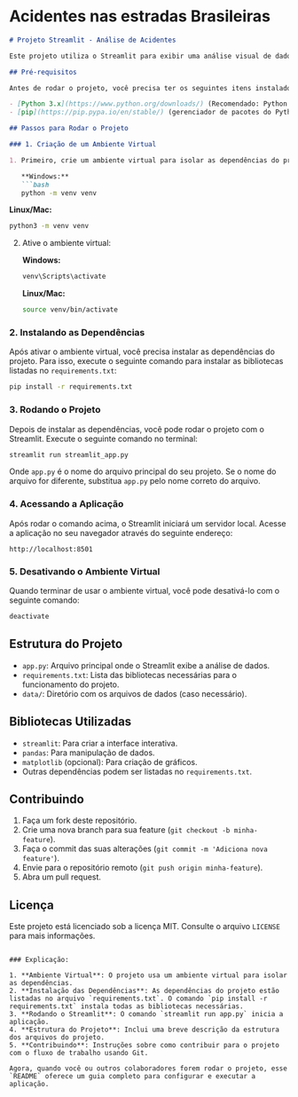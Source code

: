 # Acidentes nas estradas Brasileiras
```markdown
# Projeto Streamlit - Análise de Acidentes

Este projeto utiliza o Streamlit para exibir uma análise visual de dados de acidentes. Aqui estão as instruções para rodar o projeto localmente.

## Pré-requisitos

Antes de rodar o projeto, você precisa ter os seguintes itens instalados:

- [Python 3.x](https://www.python.org/downloads/) (Recomendado: Python 3.8 ou superior)
- [pip](https://pip.pypa.io/en/stable/) (gerenciador de pacotes do Python)

## Passos para Rodar o Projeto

### 1. Criação de um Ambiente Virtual

1. Primeiro, crie um ambiente virtual para isolar as dependências do projeto. Para isso, execute o seguinte comando no terminal (dentro do diretório do projeto):

   **Windows:**
   ```bash
   python -m venv venv
   ```

   **Linux/Mac:**
   ```bash
   python3 -m venv venv
   ```

2. Ative o ambiente virtual:

   **Windows:**
   ```bash
   venv\Scripts\activate
   ```

   **Linux/Mac:**
   ```bash
   source venv/bin/activate
   ```

### 2. Instalando as Dependências

Após ativar o ambiente virtual, você precisa instalar as dependências do projeto. Para isso, execute o seguinte comando para instalar as bibliotecas listadas no `requirements.txt`:

```bash
pip install -r requirements.txt
```

### 3. Rodando o Projeto

Depois de instalar as dependências, você pode rodar o projeto com o Streamlit. Execute o seguinte comando no terminal:

```bash
streamlit run streamlit_app.py
```

Onde `app.py` é o nome do arquivo principal do seu projeto. Se o nome do arquivo for diferente, substitua `app.py` pelo nome correto do arquivo.

### 4. Acessando a Aplicação

Após rodar o comando acima, o Streamlit iniciará um servidor local. Acesse a aplicação no seu navegador através do seguinte endereço:

```
http://localhost:8501
```

### 5. Desativando o Ambiente Virtual

Quando terminar de usar o ambiente virtual, você pode desativá-lo com o seguinte comando:

```bash
deactivate
```

## Estrutura do Projeto

- `app.py`: Arquivo principal onde o Streamlit exibe a análise de dados.
- `requirements.txt`: Lista das bibliotecas necessárias para o funcionamento do projeto.
- `data/`: Diretório com os arquivos de dados (caso necessário).

## Bibliotecas Utilizadas

- `streamlit`: Para criar a interface interativa.
- `pandas`: Para manipulação de dados.
- `matplotlib` (opcional): Para criação de gráficos.
- Outras dependências podem ser listadas no `requirements.txt`.

## Contribuindo

1. Faça um fork deste repositório.
2. Crie uma nova branch para sua feature (`git checkout -b minha-feature`).
3. Faça o commit das suas alterações (`git commit -m 'Adiciona nova feature'`).
4. Envie para o repositório remoto (`git push origin minha-feature`).
5. Abra um pull request.

## Licença

Este projeto está licenciado sob a licença MIT. Consulte o arquivo `LICENSE` para mais informações.
```

### Explicação:

1. **Ambiente Virtual**: O projeto usa um ambiente virtual para isolar as dependências.
2. **Instalação das Dependências**: As dependências do projeto estão listadas no arquivo `requirements.txt`. O comando `pip install -r requirements.txt` instala todas as bibliotecas necessárias.
3. **Rodando o Streamlit**: O comando `streamlit run app.py` inicia a aplicação.
4. **Estrutura do Projeto**: Inclui uma breve descrição da estrutura dos arquivos do projeto.
5. **Contribuindo**: Instruções sobre como contribuir para o projeto com o fluxo de trabalho usando Git.

Agora, quando você ou outros colaboradores forem rodar o projeto, esse `README` oferece um guia completo para configurar e executar a aplicação.
